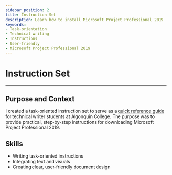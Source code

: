 ```yaml
---
sidebar_position: 2
title: Instruction Set
description: Learn how to install Microsoft Project Professional 2019
keywords: 
- Task-orientation
- Technical writing
- Instructions
- User-friendly
- Microsoft Project Professional 2019 
---
```

# Instruction Set

---

## Purpose and Context

I created a task-oriented instruction set to serve as a [quick reference guide](https://www.dropbox.com/scl/fi/1iy0p0ac0in0tdg3r4hh8/JGuinoiseau-Quick-Reference-Guide.pdf?rlkey=kx47uxjxye5p2ga6yuwxi002g&st=garoxd8v&dl=0) for technical writer students at Algonquin College. The purpose was to provide practical, step-by-step instructions for downloading Microsoft Project Professional 2019.

## Skills
- Writing task-oriented instructions 
- Integrating text and visuals
- Creating clear, user-friendly document design
